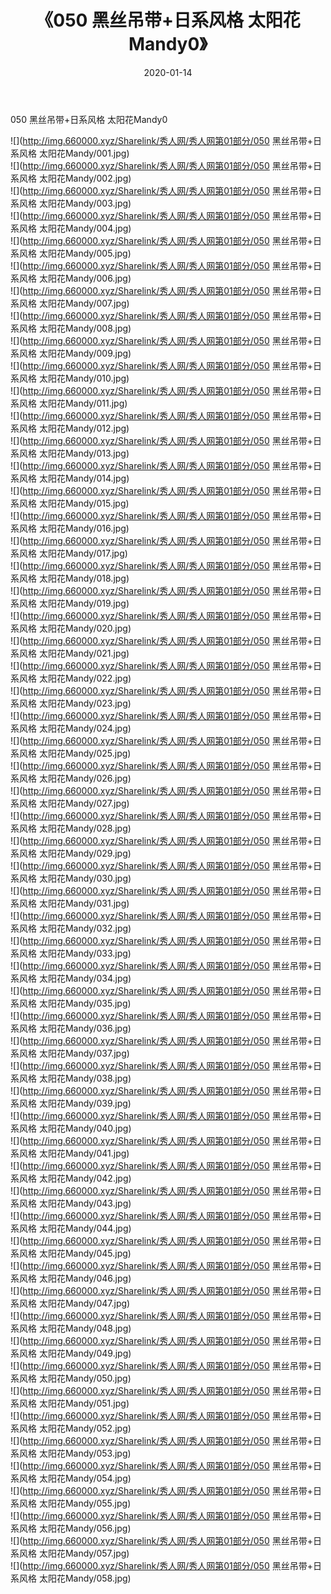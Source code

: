 ﻿---
layout: post
title:  《050 黑丝吊带+日系风格 太阳花Mandy0》
date:   2020-01-14
img: http://img.660000.xyz/Sharelink/秀人网/秀人网第01部分/050 黑丝吊带+日系风格 太阳花Mandy0/000.jpg
categories: [美女, 清纯, 唯美]
---

050 黑丝吊带+日系风格 太阳花Mandy0

  ![](http://img.660000.xyz/Sharelink/秀人网/秀人网第01部分/050 黑丝吊带+日系风格 太阳花Mandy/001.jpg) <br> ![](http://img.660000.xyz/Sharelink/秀人网/秀人网第01部分/050 黑丝吊带+日系风格 太阳花Mandy/002.jpg) <br> ![](http://img.660000.xyz/Sharelink/秀人网/秀人网第01部分/050 黑丝吊带+日系风格 太阳花Mandy/003.jpg) <br> ![](http://img.660000.xyz/Sharelink/秀人网/秀人网第01部分/050 黑丝吊带+日系风格 太阳花Mandy/004.jpg) <br> ![](http://img.660000.xyz/Sharelink/秀人网/秀人网第01部分/050 黑丝吊带+日系风格 太阳花Mandy/005.jpg) <br> ![](http://img.660000.xyz/Sharelink/秀人网/秀人网第01部分/050 黑丝吊带+日系风格 太阳花Mandy/006.jpg) <br> ![](http://img.660000.xyz/Sharelink/秀人网/秀人网第01部分/050 黑丝吊带+日系风格 太阳花Mandy/007.jpg) <br> ![](http://img.660000.xyz/Sharelink/秀人网/秀人网第01部分/050 黑丝吊带+日系风格 太阳花Mandy/008.jpg) <br> ![](http://img.660000.xyz/Sharelink/秀人网/秀人网第01部分/050 黑丝吊带+日系风格 太阳花Mandy/009.jpg) <br> ![](http://img.660000.xyz/Sharelink/秀人网/秀人网第01部分/050 黑丝吊带+日系风格 太阳花Mandy/010.jpg) <br> ![](http://img.660000.xyz/Sharelink/秀人网/秀人网第01部分/050 黑丝吊带+日系风格 太阳花Mandy/011.jpg) <br> ![](http://img.660000.xyz/Sharelink/秀人网/秀人网第01部分/050 黑丝吊带+日系风格 太阳花Mandy/012.jpg) <br> ![](http://img.660000.xyz/Sharelink/秀人网/秀人网第01部分/050 黑丝吊带+日系风格 太阳花Mandy/013.jpg) <br> ![](http://img.660000.xyz/Sharelink/秀人网/秀人网第01部分/050 黑丝吊带+日系风格 太阳花Mandy/014.jpg) <br> ![](http://img.660000.xyz/Sharelink/秀人网/秀人网第01部分/050 黑丝吊带+日系风格 太阳花Mandy/015.jpg) <br> ![](http://img.660000.xyz/Sharelink/秀人网/秀人网第01部分/050 黑丝吊带+日系风格 太阳花Mandy/016.jpg) <br> ![](http://img.660000.xyz/Sharelink/秀人网/秀人网第01部分/050 黑丝吊带+日系风格 太阳花Mandy/017.jpg) <br> ![](http://img.660000.xyz/Sharelink/秀人网/秀人网第01部分/050 黑丝吊带+日系风格 太阳花Mandy/018.jpg) <br> ![](http://img.660000.xyz/Sharelink/秀人网/秀人网第01部分/050 黑丝吊带+日系风格 太阳花Mandy/019.jpg) <br> ![](http://img.660000.xyz/Sharelink/秀人网/秀人网第01部分/050 黑丝吊带+日系风格 太阳花Mandy/020.jpg) <br> ![](http://img.660000.xyz/Sharelink/秀人网/秀人网第01部分/050 黑丝吊带+日系风格 太阳花Mandy/021.jpg) <br> ![](http://img.660000.xyz/Sharelink/秀人网/秀人网第01部分/050 黑丝吊带+日系风格 太阳花Mandy/022.jpg) <br> ![](http://img.660000.xyz/Sharelink/秀人网/秀人网第01部分/050 黑丝吊带+日系风格 太阳花Mandy/023.jpg) <br> ![](http://img.660000.xyz/Sharelink/秀人网/秀人网第01部分/050 黑丝吊带+日系风格 太阳花Mandy/024.jpg) <br> ![](http://img.660000.xyz/Sharelink/秀人网/秀人网第01部分/050 黑丝吊带+日系风格 太阳花Mandy/025.jpg) <br> ![](http://img.660000.xyz/Sharelink/秀人网/秀人网第01部分/050 黑丝吊带+日系风格 太阳花Mandy/026.jpg) <br> ![](http://img.660000.xyz/Sharelink/秀人网/秀人网第01部分/050 黑丝吊带+日系风格 太阳花Mandy/027.jpg) <br> ![](http://img.660000.xyz/Sharelink/秀人网/秀人网第01部分/050 黑丝吊带+日系风格 太阳花Mandy/028.jpg) <br> ![](http://img.660000.xyz/Sharelink/秀人网/秀人网第01部分/050 黑丝吊带+日系风格 太阳花Mandy/029.jpg) <br> ![](http://img.660000.xyz/Sharelink/秀人网/秀人网第01部分/050 黑丝吊带+日系风格 太阳花Mandy/030.jpg) <br> ![](http://img.660000.xyz/Sharelink/秀人网/秀人网第01部分/050 黑丝吊带+日系风格 太阳花Mandy/031.jpg) <br> ![](http://img.660000.xyz/Sharelink/秀人网/秀人网第01部分/050 黑丝吊带+日系风格 太阳花Mandy/032.jpg) <br> ![](http://img.660000.xyz/Sharelink/秀人网/秀人网第01部分/050 黑丝吊带+日系风格 太阳花Mandy/033.jpg) <br> ![](http://img.660000.xyz/Sharelink/秀人网/秀人网第01部分/050 黑丝吊带+日系风格 太阳花Mandy/034.jpg) <br> ![](http://img.660000.xyz/Sharelink/秀人网/秀人网第01部分/050 黑丝吊带+日系风格 太阳花Mandy/035.jpg) <br> ![](http://img.660000.xyz/Sharelink/秀人网/秀人网第01部分/050 黑丝吊带+日系风格 太阳花Mandy/036.jpg) <br> ![](http://img.660000.xyz/Sharelink/秀人网/秀人网第01部分/050 黑丝吊带+日系风格 太阳花Mandy/037.jpg) <br> ![](http://img.660000.xyz/Sharelink/秀人网/秀人网第01部分/050 黑丝吊带+日系风格 太阳花Mandy/038.jpg) <br> ![](http://img.660000.xyz/Sharelink/秀人网/秀人网第01部分/050 黑丝吊带+日系风格 太阳花Mandy/039.jpg) <br> ![](http://img.660000.xyz/Sharelink/秀人网/秀人网第01部分/050 黑丝吊带+日系风格 太阳花Mandy/040.jpg) <br> ![](http://img.660000.xyz/Sharelink/秀人网/秀人网第01部分/050 黑丝吊带+日系风格 太阳花Mandy/041.jpg) <br> ![](http://img.660000.xyz/Sharelink/秀人网/秀人网第01部分/050 黑丝吊带+日系风格 太阳花Mandy/042.jpg) <br> ![](http://img.660000.xyz/Sharelink/秀人网/秀人网第01部分/050 黑丝吊带+日系风格 太阳花Mandy/043.jpg) <br> ![](http://img.660000.xyz/Sharelink/秀人网/秀人网第01部分/050 黑丝吊带+日系风格 太阳花Mandy/044.jpg) <br> ![](http://img.660000.xyz/Sharelink/秀人网/秀人网第01部分/050 黑丝吊带+日系风格 太阳花Mandy/045.jpg) <br> ![](http://img.660000.xyz/Sharelink/秀人网/秀人网第01部分/050 黑丝吊带+日系风格 太阳花Mandy/046.jpg) <br> ![](http://img.660000.xyz/Sharelink/秀人网/秀人网第01部分/050 黑丝吊带+日系风格 太阳花Mandy/047.jpg) <br> ![](http://img.660000.xyz/Sharelink/秀人网/秀人网第01部分/050 黑丝吊带+日系风格 太阳花Mandy/048.jpg) <br> ![](http://img.660000.xyz/Sharelink/秀人网/秀人网第01部分/050 黑丝吊带+日系风格 太阳花Mandy/049.jpg) <br> ![](http://img.660000.xyz/Sharelink/秀人网/秀人网第01部分/050 黑丝吊带+日系风格 太阳花Mandy/050.jpg) <br> ![](http://img.660000.xyz/Sharelink/秀人网/秀人网第01部分/050 黑丝吊带+日系风格 太阳花Mandy/051.jpg) <br> ![](http://img.660000.xyz/Sharelink/秀人网/秀人网第01部分/050 黑丝吊带+日系风格 太阳花Mandy/052.jpg) <br> ![](http://img.660000.xyz/Sharelink/秀人网/秀人网第01部分/050 黑丝吊带+日系风格 太阳花Mandy/053.jpg) <br> ![](http://img.660000.xyz/Sharelink/秀人网/秀人网第01部分/050 黑丝吊带+日系风格 太阳花Mandy/054.jpg) <br> ![](http://img.660000.xyz/Sharelink/秀人网/秀人网第01部分/050 黑丝吊带+日系风格 太阳花Mandy/055.jpg) <br> ![](http://img.660000.xyz/Sharelink/秀人网/秀人网第01部分/050 黑丝吊带+日系风格 太阳花Mandy/056.jpg) <br> ![](http://img.660000.xyz/Sharelink/秀人网/秀人网第01部分/050 黑丝吊带+日系风格 太阳花Mandy/057.jpg) <br> ![](http://img.660000.xyz/Sharelink/秀人网/秀人网第01部分/050 黑丝吊带+日系风格 太阳花Mandy/058.jpg) <br>